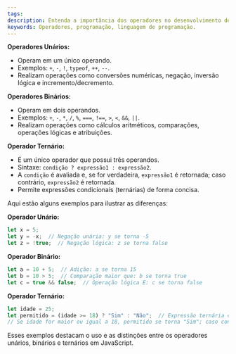 ```yaml
---
tags: 
description: Entenda a importância dos operadores no desenvolvimento de software com Javascript e como usá-los efetivamente.
keywords: Operadores, programação, linguagem de programação.
---
```

**Operadores Unários:**
- Operam em um único operando.
- Exemplos: `+`, `-`, `!`, `typeof`, `++`, `--`.
- Realizam operações como conversões numéricas, negação, inversão lógica e incremento/decremento.

**Operadores Binários:**
- Operam em dois operandos.
- Exemplos: `+`, `-`, `*`, `/`, `%`, `===`, `!==`, `>`, `<`, `&&`, `||`.
- Realizam operações como cálculos aritméticos, comparações, operações lógicas e atribuições.

**Operador Ternário:**
- É um único operador que possui três operandos.
- Sintaxe: `condição ? expressão1 : expressão2`.
- A `condição` é avaliada e, se for verdadeira, `expressão1` é retornada; caso contrário, `expressão2` é retornada.
- Permite expressões condicionais (ternárias) de forma concisa.

Aqui estão alguns exemplos para ilustrar as diferenças:

**Operador Unário:**
```javascript
let x = 5;
let y = -x;  // Negação unária: y se torna -5
let z = !true;  // Negação lógica: z se torna false
```

**Operador Binário:**
```javascript
let a = 10 + 5;  // Adição: a se torna 15
let b = 10 > 5;  // Comparação maior que: b se torna true
let c = true && false;  // Operação lógica E: c se torna false
```

**Operador Ternário:**
```javascript
let idade = 25;
let permitido = (idade >= 18) ? "Sim" : "Não";  // Expressão ternária condicional
// Se idade for maior ou igual a 18, permitido se torna "Sim"; caso contrário, se torna "Não"
```

Esses exemplos destacam o uso e as distinções entre os operadores unários, binários e ternários em JavaScript.